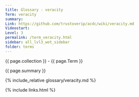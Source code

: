 ```yaml
---
title: Glossary - veracity
Term: veracity
summary: 
Link: https://github.com/trustoverip/acdc/wiki/veracity.md
Videostart: 
Level: 3
permalink: /term_veracity.html
sidebar: all_lvl3_wot_sidebar
folder: terms
---
```


{{ page.collection }} - {{ page.Term }}

   {{ page.summary }}

{% include_relative glossary/veracity.md %}

 {% include links.html %} 
